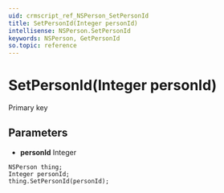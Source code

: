 ```yaml
---
uid: crmscript_ref_NSPerson_SetPersonId
title: SetPersonId(Integer personId)
intellisense: NSPerson.SetPersonId
keywords: NSPerson, GetPersonId
so.topic: reference
---
```


# SetPersonId(Integer personId)

Primary key

## Parameters

* **personId** Integer

```crmscript
NSPerson thing;
Integer personId;
thing.SetPersonId(personId);
```

